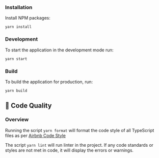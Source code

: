 ### Installation

Install NPM packages:

```shell
yarn install
```

### Development

To start the application in the development mode run:

```shell
yarn start
```

### Build

To build the application for production, run:

```shell
yarn build
```

## 👮 Code Quality

### Overview

Running the script `yarn format` will format the code style of all TypeScript files as per [Airbnb Code Style](http://airbnb.io/javascript/react/)

The script `yarn lint` will run linter in the project. If any code standards or styles are not met in code, it will
display the errors or warnings.
